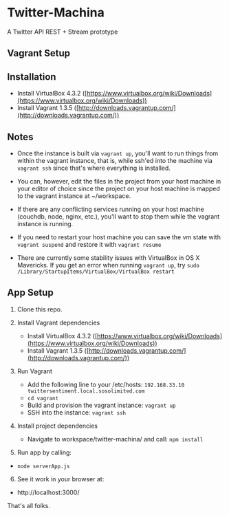 Twitter-Machina
=============================
A Twitter API REST + Stream prototype

Vagrant Setup
-----

## Installation
* Install VirtualBox 4.3.2 ([https://www.virtualbox.org/wiki/Downloads](https://www.virtualbox.org/wiki/Downloads))
* Install Vagrant 1.3.5 ([http://downloads.vagrantup.com/](http://downloads.vagrantup.com/))


## Notes
* Once the instance is built via `vagrant up`, you'll want to run things from within the vagrant instance, that is, while ssh'ed into the machine via `vagrant ssh` since that's where everything is installed.

* You can, however, edit the files in the project from your host machine in your editor of choice since the project on your host machine is mapped to the vagrant instance at ~/workspace.

* If there are any conflicting services running on your host machine (couchdb, node, nginx, etc.), you'll want to stop them while the vagrant instance is running.

* If you need to restart your host machine you can save the vm state with `vagrant suspend` and restore it with `vagrant resume`

* There are currently some stability issues with VirtualBox in OS X Mavericks. If you get an error when running `vagrant up`, try `sudo /Library/StartupItems/VirtualBox/VirtualBox restart`



App Setup
-----

1. Clone this repo.

2. Install Vagrant dependencies
	* Install VirtualBox 4.3.2 ([https://www.virtualbox.org/wiki/Downloads](https://www.virtualbox.org/wiki/Downloads))
	* Install Vagrant 1.3.5 ([http://downloads.vagrantup.com/](http://downloads.vagrantup.com/))

3. Run Vagrant
	* Add the following line to your /etc/hosts: `192.168.33.10 twittersentiment.local.sosolimited.com` 
	* `cd vagrant`
	* Build and provision the vagrant instance: `vagrant up`
	* SSH into the instance: `vagrant ssh`

4. Install project dependencies 
	* Navigate to workspace/twitter-machina/ and call: ```npm install```

5. Run app by calling:
  * ```node serverApp.js```

6. See it work in your browser at:
  * http://localhost:3000/

That's all folks.
